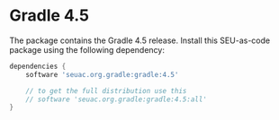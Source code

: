 # Gradle 4.5

The package contains the Gradle 4.5 release. Install this SEU-as-code package using the following dependency:

```groovy
dependencies {
	software 'seuac.org.gradle:gradle:4.5'

	// to get the full distribution use this
	// software 'seuac.org.gradle:gradle:4.5:all'
}
```
